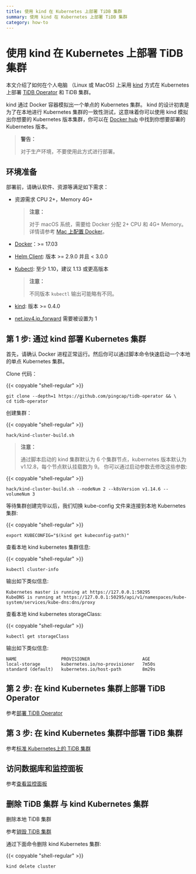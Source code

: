```yaml
---
title: 使用 kind 在 Kubernetes 上部署 TiDB 集群
summary: 使用 kind 在 Kubernetes 上部署 TiDB 集群
category: how-to
---
```


# 使用 kind 在 Kubernetes 上部署 TiDB 集群

本文介绍了如何在个人电脑 （Linux 或 MacOS) 上采用 [kind](https://kind.sigs.k8s.io/) 方式在 Kubernetes 上部署 [TiDB Operator](https://github.com/pingcap/tidb-operator) 和 TiDB 集群。

kind 通过 Docker 容器模拟出一个单点的 Kubernetes 集群。 kind 的设计初衷是为了在本地进行 Kubernetes 集群的一致性测试，这意味着你可以使用 kind 模拟出你想要的 Kubernetes 版本集群，你可以在 [Docker hub](https://hub.docker.com/r/kindest/node/tags) 中找到你想要部署的 Kubernetes 版本。

> **警告：**
>
> 对于生产环境，不要使用此方式进行部署。

## 环境准备

部署前，请确认软件、资源等满足如下需求：

- 资源需求 CPU 2+，Memory 4G+

    > **注意：**
    >
    > 对于 macOS 系统，需要给 Docker 分配 2+ CPU 和 4G+ Memory。详情请参考 [Mac 上配置 Docker](https://docs.docker.com/docker-for-mac/#advanced)。

- [Docker](https://docs.docker.com/install/)：>= 17.03
- [Helm Client](https://github.com/helm/helm/blob/master/docs/install.md#installing-the-helm-client): 版本 >= 2.9.0 并且 < 3.0.0
- [Kubectl](https://kubernetes.io/docs/tasks/tools/install-kubectl): 至少 1.10，建议 1.13 或更高版本

    > **注意：**
    >
    > 不同版本 `kubectl` 输出可能略有不同。

- [kind](https://kind.sigs.k8s.io/docs/user/quick-start/): 版本 >= 0.4.0

- [net.ipv4.ip_forward](https://linuxconfig.org/how-to-turn-on-off-ip-forwarding-in-linux) 需要被设置为 1

## 第 1 步: 通过 kind 部署 Kubernetes 集群

首先，请确认 Docker 进程正常运行。然后你可以通过脚本命令快速启动一个本地的单点 Kubernetes 集群。

Clone 代码：

{{< copyable "shell-regular" >}}

``` shell
git clone --depth=1 https://github.com/pingcap/tidb-operator && \
cd tidb-operator
```

创建集群：

{{< copyable "shell-regular" >}}

``` shell
hack/kind-cluster-build.sh
```

> **注意：**
>
> 通过脚本启动的 kind 集群默认为 6 个集群节点，kubernetes 版本默认为 v1.12.8，每个节点默认挂载数为 9。
> 你可以通过启动参数去修改这些参数:

{{< copyable "shell-regular" >}}

```shell
hack/kind-cluster-build.sh --nodeNum 2 --k8sVersion v1.14.6 --volumeNum 3
```

等待集群创建完毕以后，我们切换 kube-config 文件来连接到本地 Kubernetes 集群:

{{< copyable "shell-regular" >}}

```shell
export KUBECONFIG="$(kind get kubeconfig-path)"
```

查看本地 kind kubernetes 集群信息:

{{< copyable "shell-regular" >}}

``` shell
kubectl cluster-info
```

输出如下类似信息:

``` shell
Kubernetes master is running at https://127.0.0.1:50295
KubeDNS is running at https://127.0.0.1:50295/api/v1/namespaces/kube-system/services/kube-dns:dns/proxy
```

查看本地 kind kubernetes storageClass:

{{< copyable "shell-regular" >}}

``` shell
kubectl get storageClass
```

输出如下类似信息:

``` shell
NAME                 PROVISIONER                    AGE
local-storage        kubernetes.io/no-provisioner   7m50s
standard (default)   kubernetes.io/host-path        8m29s
```

## 第 2 步: 在 kind Kubernetes 集群上部署 TiDB Operator

参考[部署 TiDB Operator](https://pingcap.com/docs-cn/v3.0/tidb-in-kubernetes/deploy/tidb-operator/#%E5%AE%89%E8%A3%85-tidb-operator)

## 第 3 步: 在 kind Kubernetes 集群中部署 TiDB 集群

参考[标准 Kubernetes上的 TiDB 集群](https://pingcap.com/docs-cn/v3.0/tidb-in-kubernetes/deploy/general-kubernetes/#%E9%83%A8%E7%BD%B2-tidb-%E9%9B%86%E7%BE%A4)

## 访问数据库和监控面板

参考[查看监控面板](https://pingcap.com/docs-cn/v3.0/tidb-in-kubernetes/monitor/tidb-in-kubernetes/#%E6%9F%A5%E7%9C%8B%E7%9B%91%E6%8E%A7%E9%9D%A2%E6%9D%BF)

## 删除 TiDB 集群 与 kind Kubernetes 集群

删除本地 TiDB 集群

参考[销毁 TiDB 集群](https://pingcap.com/docs-cn/v3.0/tidb-in-kubernetes/maintain/destroy-tidb-cluster/)

通过下面命令删除 kind Kubernetes 集群:

{{< copyable "shell-regular" >}}

``` shell
kind delete cluster
```